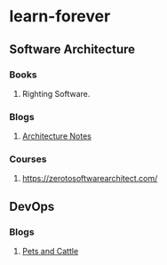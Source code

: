 # learn-forever

## Software Architecture
### Books
1. Righting Software.

### Blogs
1. [Architecture Notes](https://architecturenotes.co/) 

### Courses
1. https://zerotosoftwarearchitect.com/

## DevOps

### Blogs 
1. [Pets and Cattle](http://cloudscaling.com/blog/cloud-computing/the-history-of-pets-vs-cattle/)